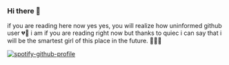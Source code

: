 ### Hi there 👋
if you are reading here now yes yes, you will realize how uninformed github user 💔🥺 i am if you are reading right now but thanks to quiec i can say that i will be the smartest girl of this place in the future. 👩🏻‍💻
<!--
**carcassau/carcassau** is a ✨ _special_ ✨ repository because its `README.md` (this file) appears on your GitHub profile.

Here are some ideas to get you started:

- 🔭 I’m currently working on ...
- 🌱 I’m currently learning ...
- 👯 I’m looking to collaborate on ...
- 🤔 I’m looking for help with ...
- 💬 Ask me about ...
- 📫 How to reach me: ...
- 😄 Pronouns: ...
- ⚡ Fun fact: ...
-->
[![spotify-github-profile](https://spotify-github-profile.vercel.app/api/view?uid=re631k3al3siym2t1g3xif22f&cover_image=false)](https://github.com/kittinan/spotify-github-profile)
